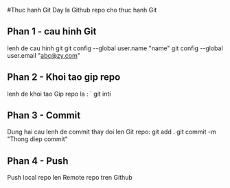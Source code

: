 #Thuc hanh Git
Day la Github repo cho thuc hanh Git
## Phan 1 - cau hinh Git
lenh de cau hinh git
git config --global user.name "name"
git config --global user.email "abc@zy.com"
## Phan 2 - Khoi tao gip repo
lenh de khoi tao Gip repo la : ` git inti
## Phan 3 - Commit
Dung hai cau lenh de commit thay doi len Git repo:
git add .
git commit -m "Thong diep commit"
## Phan 4 - Push
Push local repo len Remote repo tren Github

